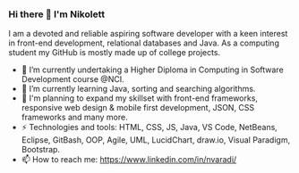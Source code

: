 ### Hi there 👋 I'm Nikolett 
I am a devoted and reliable aspiring software developer with a keen interest in front-end development, relational databases and Java.
As a computing student my GitHub is mostly made up of college projects.

- 🔭 I’m currently undertaking a Higher Diploma in Computing in Software Development course @NCI.
- 🌱 I’m currently learning Java, sorting and searching algorithms.
- 🌱 I'm planning to expand my skillset with front-end frameworks, responsive web design & mobile first development, JSON, CSS frameworks and many more.
- ⚡ Technologies and tools: HTML, CSS, JS, Java, VS Code, NetBeans, Eclipse, GitBash, OOP, Agile, UML, LucidChart, draw.io, Visual Paradigm, Bootstrap.
- 📫 How to reach me: https://www.linkedin.com/in/nvaradi/
<!--
**NikolettVar/NikolettVar** is a ✨ _special_ ✨ repository because its `README.md` (this file) appears on your GitHub profile.

Here are some ideas to get you started:

- 🔭 I’m currently undertaking a Higher Diploma in Computing in Software Development course @NCI.
- 🌱 I’m currently learning Java, sorting and searching algorithms.
- 🌱 I'm planning to expand my skillset with front-end frameworks, JSON, CSS frameworks and many more.
- 👯 I’m looking to collaborate on ...
- 🤔 I’m looking for help with ...
- 💬 Ask me about ...
- 📫 How to reach me: ...
- 😄 Pronouns: ...
- ⚡ Fun fact: ...
-->
